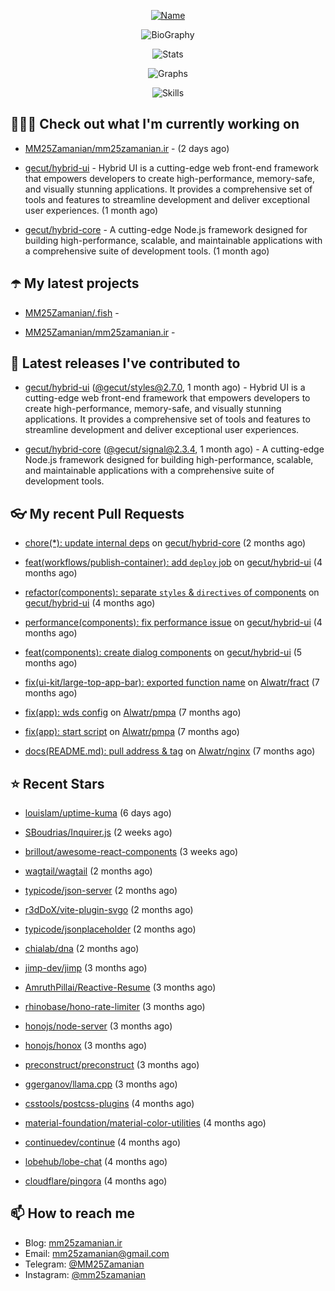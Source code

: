 <p align="center">
  <a href="https://github.com/MM25Zamanian">
    <img
      src="https://readme-typing-svg.demolab.com?font=Comic+Neue&weight=800&size=30&duration=4000&pause=1000&color=04F759&center=true&vCenter=true&multiline=true&repeat=false&width=462&lines=S.+MohammadMahdi+Zamanian"
      alt="Name"
    />
  </a>
</p>

<p align="center">
  <img
    src="https://readme-typing-svg.demolab.com?font=Comic+Neue&duration=4000&pause=1000&color=04F759&center=true&vCenter=true&lines=Junior+Full-Stack+Developer;Focusing+on+Front-End+With+Best+Practice;Trying+to+Learn+SW+Architecture+Patterns"
    alt="BioGraphy"
  />
</p>

<p align="center">
  <img src="https://streak-stats.demolab.com/?user=MM25Zamanian&hide_border=true&border_radius=0&date_format=j%20M%5B%20Y%5D&mode=weekly&card_width=400&background=000802&sideLabels=04F759&dates=04F759&sideNums=04F759&currStreakNum=04F759&ring=04F759&currStreakLabel=04F759&fire=EB4705&hide_longest_streak=true" alt="Stats" />
</p>

<p align="center">
  <img
    src="https://github-readme-activity-graph.vercel.app/graph?username=MM25Zamanian&bg_color=000802&color=04F759&line=04F759&point=ffffff&area=true&hide_border=true"
    alt="Graphs"
  />
</p>

<p align="center">
  <img
    src="https://skillicons.dev/icons?i=androidstudio,arduino,bash,bootstrap,cpp,ts,codepen,css,django,docker,figma,linux,lit,md,mongodb,nginx,nodejs,py,vscode,vite&perline=10"
    alt="Skills"
  />
</p>


## 👨🏻‍💻 Check out what I'm currently working on



- [MM25Zamanian/mm25zamanian.ir](https://github.com/MM25Zamanian/mm25zamanian.ir) -  (2 days ago)

- [gecut/hybrid-ui](https://github.com/gecut/hybrid-ui) - Hybrid UI is a cutting-edge web front-end framework that empowers developers to create high-performance, memory-safe, and visually stunning applications. It provides a comprehensive set of tools and features to streamline development and deliver exceptional user experiences. (1 month ago)

- [gecut/hybrid-core](https://github.com/gecut/hybrid-core) - A cutting-edge Node.js framework designed for building high-performance, scalable, and maintainable applications with a comprehensive suite of development tools. (1 month ago)

## ☂️ My latest projects



- [MM25Zamanian/.fish](https://github.com/MM25Zamanian/.fish) - 

- [MM25Zamanian/mm25zamanian.ir](https://github.com/MM25Zamanian/mm25zamanian.ir) - 

## 🎉 Latest releases I've contributed to



- [gecut/hybrid-ui](https://github.com/gecut/hybrid-ui) ([@gecut/styles@2.7.0](https://github.com/gecut/hybrid-ui/releases/tag/%40gecut/styles%402.7.0), 1 month ago) - Hybrid UI is a cutting-edge web front-end framework that empowers developers to create high-performance, memory-safe, and visually stunning applications. It provides a comprehensive set of tools and features to streamline development and deliver exceptional user experiences.

- [gecut/hybrid-core](https://github.com/gecut/hybrid-core) ([@gecut/signal@2.3.4](https://github.com/gecut/hybrid-core/releases/tag/%40gecut/signal%402.3.4), 1 month ago) - A cutting-edge Node.js framework designed for building high-performance, scalable, and maintainable applications with a comprehensive suite of development tools.

## 👓 My recent Pull Requests



- [chore(*): update internal deps](https://github.com/gecut/hybrid-core/pull/112) on [gecut/hybrid-core](https://github.com/gecut/hybrid-core) (2 months ago)

- [feat(workflows/publish-container): add `deploy` job](https://github.com/gecut/hybrid-ui/pull/85) on [gecut/hybrid-ui](https://github.com/gecut/hybrid-ui) (4 months ago)

- [refactor(components): separate `styles` &amp; `directives` of components](https://github.com/gecut/hybrid-ui/pull/83) on [gecut/hybrid-ui](https://github.com/gecut/hybrid-ui) (4 months ago)

- [performance(components): fix performance issue](https://github.com/gecut/hybrid-ui/pull/58) on [gecut/hybrid-ui](https://github.com/gecut/hybrid-ui) (4 months ago)

- [feat(components): create dialog components](https://github.com/gecut/hybrid-ui/pull/26) on [gecut/hybrid-ui](https://github.com/gecut/hybrid-ui) (5 months ago)

- [fix(ui-kit/large-top-app-bar): exported function name](https://github.com/Alwatr/fract/pull/155) on [Alwatr/fract](https://github.com/Alwatr/fract) (7 months ago)

- [fix(app): wds config](https://github.com/Alwatr/pmpa/pull/48) on [Alwatr/pmpa](https://github.com/Alwatr/pmpa) (7 months ago)

- [fix(app): start script](https://github.com/Alwatr/pmpa/pull/47) on [Alwatr/pmpa](https://github.com/Alwatr/pmpa) (7 months ago)

- [docs(README.md): pull address &amp; tag](https://github.com/Alwatr/nginx/pull/21) on [Alwatr/nginx](https://github.com/Alwatr/nginx) (7 months ago)

## ⭐ Recent Stars



- [louislam/uptime-kuma](https://github.com/louislam/uptime-kuma) (6 days ago)

- [SBoudrias/Inquirer.js](https://github.com/SBoudrias/Inquirer.js) (2 weeks ago)

- [brillout/awesome-react-components](https://github.com/brillout/awesome-react-components) (3 weeks ago)

- [wagtail/wagtail](https://github.com/wagtail/wagtail) (2 months ago)

- [typicode/json-server](https://github.com/typicode/json-server) (2 months ago)

- [r3dDoX/vite-plugin-svgo](https://github.com/r3dDoX/vite-plugin-svgo) (2 months ago)

- [typicode/jsonplaceholder](https://github.com/typicode/jsonplaceholder) (2 months ago)

- [chialab/dna](https://github.com/chialab/dna) (2 months ago)

- [jimp-dev/jimp](https://github.com/jimp-dev/jimp) (3 months ago)

- [AmruthPillai/Reactive-Resume](https://github.com/AmruthPillai/Reactive-Resume) (3 months ago)

- [rhinobase/hono-rate-limiter](https://github.com/rhinobase/hono-rate-limiter) (3 months ago)

- [honojs/node-server](https://github.com/honojs/node-server) (3 months ago)

- [honojs/honox](https://github.com/honojs/honox) (3 months ago)

- [preconstruct/preconstruct](https://github.com/preconstruct/preconstruct) (3 months ago)

- [ggerganov/llama.cpp](https://github.com/ggerganov/llama.cpp) (3 months ago)

- [csstools/postcss-plugins](https://github.com/csstools/postcss-plugins) (4 months ago)

- [material-foundation/material-color-utilities](https://github.com/material-foundation/material-color-utilities) (4 months ago)

- [continuedev/continue](https://github.com/continuedev/continue) (4 months ago)

- [lobehub/lobe-chat](https://github.com/lobehub/lobe-chat) (4 months ago)

- [cloudflare/pingora](https://github.com/cloudflare/pingora) (4 months ago)

## 📫 How to reach me

- Blog: [mm25zamanian.ir](https://mm25zamanian.ir)
- Email: [mm25zamanian@gmail.com](mailto://mm25zamanian@gmail.com)
- Telegram: [@MM25Zamanian](https://t.me/MM25Zamanian)
- Instagram: [@mm25zamanian](https://instagram.com/mm25zamanian)
